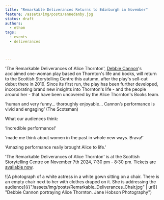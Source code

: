 ```yaml
---
title: "Remarkable Deliverances Returns to Edinburgh in November"
feature: /assets/img/posts/annedanby.jpg
status: draft
authors:
  - ethom
tags:
  - events
  - deliverances



---
```


'The Remarkable Deliverances of Alice Thornton', [Debbie Cannon](https://debbiecannon.org/)'s acclaimed one-woman play based on Thornton's life and books, will return to the Scottish Storytelling Centre this autumn, after the play's sell-out debut there in 2019. Since its first run, the play has been further developed, incorporating brand new insights into Thornton's life - and the people around her - that have been uncovered by the Alice Thornton's Books team. 

‘human and very funny... thoroughly enjoyable... Cannon’s performance is vivid and engaging’ (The Scotsman)

What our audiences think:

‘Incredible performance!’

‘made me think about women in the past in whole new ways. Brava!’

‘Amazing performance really brought Alice to life.’

'The Remarkable Deliverances of Alice Thornton' is at the Scottish Storytelling Centre on November 7th 2024, 7:30 pm - 8:30 pm. Tickets are [available now](https://scottishstorytellingcentre.online.red61.co.uk/event/913:5775/913:25136/).

![A photograph of a white actress in a white gown sitting on a chair. There is an empty chair next to her with clothes draped on it. She is addressing the audience]({{"/assets/img/posts/Remarkable_Deliverances_Chair.jpg" | url}} "Debbie Cannon portraying Alice Thornton. Jane Hobson Photography")







